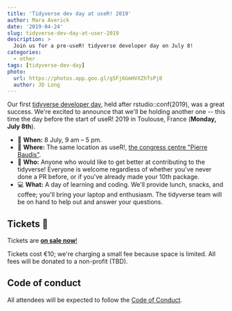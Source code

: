 ```yaml
---
title: 'Tidyverse dev day at useR! 2019'
author: Mara Averick
date: '2019-04-24'
slug: tidyverse-dev-day-at-user-2019
description: > 
  Join us for a pre-useR! tidyverse developer day on July 8!
categories:
  - other
tags: [tidyverse-dev-day]
photo:
  url: https://photos.app.goo.gl/g5Fj6GmHVXZhTsPj8
  author: JD Long
---
```


Our first [tidyverse developer day](https://www.tidyverse.org/articles/2018/11/tidyverse-developer-day-2019/), held after rstudio::conf(2019), was a great success. We're excited to announce that we'll be holding another one -- this time the day before the start of useR! 2019 in Toulouse, France (__Monday, July 8th__).

 * 📆 **When:** 8 July, 9 am &#x2013; 5 pm.  
 * 📍 **Where:** The same location as useR!, [the congress centre "Pierre Baudis"](https://www.centre-congres-toulouse.fr/fr).
 * 👥 **Who:** Anyone who would like to get better at contributing to the tidyverse! Everyone is welcome regardless of whether you've never done a PR before, or if you've already made your 10th package.
 * 💻 **What:** A day of learning and coding. We'll provide
lunch, snacks, and coffee; you'll bring your laptop and enthusiasm.
The tidyverse team will be on hand to help out and answer your questions.

## Tickets 🎫

Tickets are [**on sale
now**!](https://www.eventbrite.com/e/tidyverse-developer-day-tickets-51757053741)

Tickets cost &#x20ac;10; we're charging a small fee because space is limited. All fees
will be donated to a non-profit (TBD).

## Code of conduct

All attendees will be expected to follow the [Code of Conduct](https://github.com/tidyverse/dev-day-2019/blob/master/CODE_OF_CONDUCT.md).

 
